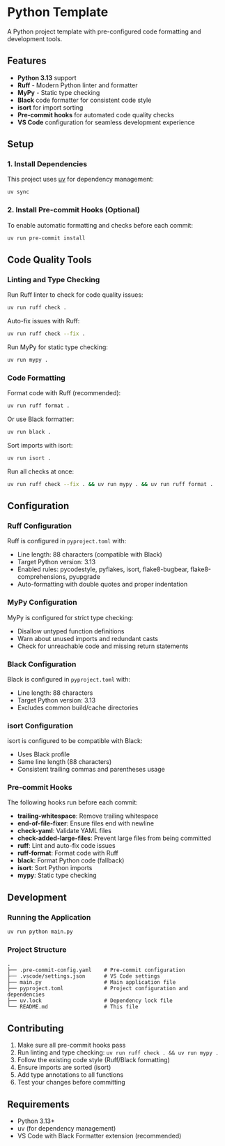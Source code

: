# Python Template

A Python project template with pre-configured code formatting and development tools.

## Features

- **Python 3.13** support
- **Ruff** - Modern Python linter and formatter
- **MyPy** - Static type checking
- **Black** code formatter for consistent code style
- **isort** for import sorting
- **Pre-commit hooks** for automated code quality checks
- **VS Code** configuration for seamless development experience

## Setup

### 1. Install Dependencies

This project uses [uv](https://docs.astral.sh/uv/) for dependency management:

```bash
uv sync
```

### 2. Install Pre-commit Hooks (Optional)

To enable automatic formatting and checks before each commit:

```bash
uv run pre-commit install
```

## Code Quality Tools

### Linting and Type Checking

Run Ruff linter to check for code quality issues:

```bash
uv run ruff check .
```

Auto-fix issues with Ruff:

```bash
uv run ruff check --fix .
```

Run MyPy for static type checking:

```bash
uv run mypy .
```

### Code Formatting

Format code with Ruff (recommended):

```bash
uv run ruff format .
```

Or use Black formatter:

```bash
uv run black .
```

Sort imports with isort:

```bash
uv run isort .
```

Run all checks at once:

```bash
uv run ruff check --fix . && uv run mypy . && uv run ruff format .
```

## Configuration

### Ruff Configuration

Ruff is configured in `pyproject.toml` with:

- Line length: 88 characters (compatible with Black)
- Target Python version: 3.13
- Enabled rules: pycodestyle, pyflakes, isort, flake8-bugbear, flake8-comprehensions, pyupgrade
- Auto-formatting with double quotes and proper indentation

### MyPy Configuration

MyPy is configured for strict type checking:

- Disallow untyped function definitions
- Warn about unused imports and redundant casts
- Check for unreachable code and missing return statements

### Black Configuration

Black is configured in `pyproject.toml` with:

- Line length: 88 characters
- Target Python version: 3.13
- Excludes common build/cache directories

### isort Configuration

isort is configured to be compatible with Black:

- Uses Black profile
- Same line length (88 characters)
- Consistent trailing commas and parentheses usage

### Pre-commit Hooks

The following hooks run before each commit:

- **trailing-whitespace**: Remove trailing whitespace
- **end-of-file-fixer**: Ensure files end with newline
- **check-yaml**: Validate YAML files
- **check-added-large-files**: Prevent large files from being committed
- **ruff**: Lint and auto-fix code issues
- **ruff-format**: Format code with Ruff
- **black**: Format Python code (fallback)
- **isort**: Sort Python imports
- **mypy**: Static type checking

## Development

### Running the Application

```bash
uv run python main.py
```

### Project Structure

```
.
├── .pre-commit-config.yaml    # Pre-commit configuration
├── .vscode/settings.json      # VS Code settings
├── main.py                    # Main application file
├── pyproject.toml             # Project configuration and dependencies
├── uv.lock                    # Dependency lock file
└── README.md                  # This file
```

## Contributing

1. Make sure all pre-commit hooks pass
2. Run linting and type checking: `uv run ruff check . && uv run mypy .`
3. Follow the existing code style (Ruff/Black formatting)
4. Ensure imports are sorted (isort)
5. Add type annotations to all functions
6. Test your changes before committing

## Requirements

- Python 3.13+
- uv (for dependency management)
- VS Code with Black Formatter extension (recommended)

